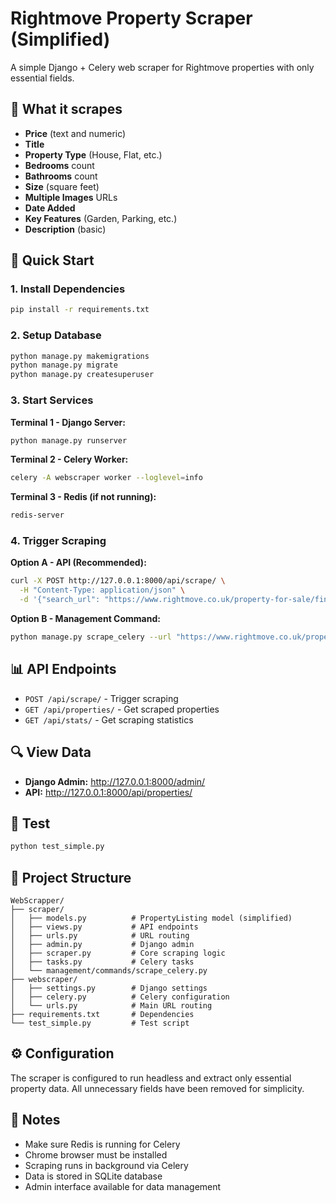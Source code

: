 # Rightmove Property Scraper (Simplified)

A simple Django + Celery web scraper for Rightmove properties with only essential fields.

## 🎯 What it scrapes

- **Price** (text and numeric)
- **Title** 
- **Property Type** (House, Flat, etc.)
- **Bedrooms** count
- **Bathrooms** count
- **Size** (square feet)
- **Multiple Images** URLs
- **Date Added**
- **Key Features** (Garden, Parking, etc.)
- **Description** (basic)

## 🚀 Quick Start

### 1. Install Dependencies
```bash
pip install -r requirements.txt
```

### 2. Setup Database
```bash
python manage.py makemigrations
python manage.py migrate
python manage.py createsuperuser
```

### 3. Start Services

**Terminal 1 - Django Server:**
```bash
python manage.py runserver
```

**Terminal 2 - Celery Worker:**
```bash
celery -A webscraper worker --loglevel=info
```

**Terminal 3 - Redis (if not running):**
```bash
redis-server
```

### 4. Trigger Scraping

**Option A - API (Recommended):**
```bash
curl -X POST http://127.0.0.1:8000/api/scrape/ \
  -H "Content-Type: application/json" \
  -d '{"search_url": "https://www.rightmove.co.uk/property-for-sale/find.html?searchLocation=London&useLocationIdentifier=true&locationIdentifier=REGION%5E87490&_includeSSTC=on&index=0&sortType=2&channel=BUY&transactionType=BUY&displayLocationIdentifier=London-87490.html&radius=40.0", "max_pages": 3}'
```

**Option B - Management Command:**
```bash
python manage.py scrape_celery --url "https://www.rightmove.co.uk/property-for-sale/find.html?searchLocation=London&useLocationIdentifier=true&locationIdentifier=REGION%5E87490&_includeSSTC=on&index=0&sortType=2&channel=BUY&transactionType=BUY&displayLocationIdentifier=London-87490.html&radius=40.0" --pages 3
```

## 📊 API Endpoints

- `POST /api/scrape/` - Trigger scraping
- `GET /api/properties/` - Get scraped properties
- `GET /api/stats/` - Get scraping statistics

## 🔍 View Data

- **Django Admin:** http://127.0.0.1:8000/admin/
- **API:** http://127.0.0.1:8000/api/properties/

## 🧪 Test

```bash
python test_simple.py
```

## 📁 Project Structure

```
WebScrapper/
├── scraper/
│   ├── models.py          # PropertyListing model (simplified)
│   ├── views.py           # API endpoints
│   ├── urls.py            # URL routing
│   ├── admin.py           # Django admin
│   ├── scraper.py         # Core scraping logic
│   ├── tasks.py           # Celery tasks
│   └── management/commands/scrape_celery.py
├── webscraper/
│   ├── settings.py        # Django settings
│   ├── celery.py          # Celery configuration
│   └── urls.py            # Main URL routing
├── requirements.txt       # Dependencies
└── test_simple.py         # Test script
```

## ⚙️ Configuration

The scraper is configured to run headless and extract only essential property data. All unnecessary fields have been removed for simplicity.

## 🚨 Notes

- Make sure Redis is running for Celery
- Chrome browser must be installed
- Scraping runs in background via Celery
- Data is stored in SQLite database
- Admin interface available for data management